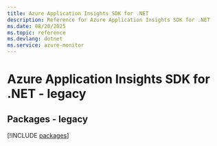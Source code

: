 ```yaml
---
title: Azure Application Insights SDK for .NET
description: Reference for Azure Application Insights SDK for .NET
ms.date: 08/20/2025
ms.topic: reference
ms.devlang: dotnet
ms.service: azure-monitor
---
```

# Azure Application Insights SDK for .NET - legacy
## Packages - legacy
[!INCLUDE [packages](application-insights-index.md)]